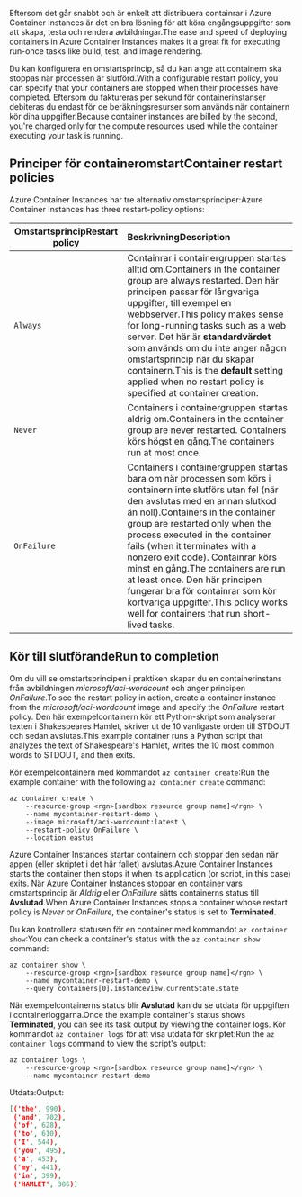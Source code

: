 <span data-ttu-id="20807-101">Eftersom det går snabbt och är enkelt att distribuera containrar i Azure Container Instances är det en bra lösning för att köra engångsuppgifter som att skapa, testa och rendera avbildningar.</span><span class="sxs-lookup"><span data-stu-id="20807-101">The ease and speed of deploying containers in Azure Container Instances makes it a great fit for executing run-once tasks like build, test, and image rendering.</span></span>

<span data-ttu-id="20807-102">Du kan konfigurera en omstartsprincip, så du kan ange att containern ska stoppas när processen är slutförd.</span><span class="sxs-lookup"><span data-stu-id="20807-102">With a configurable restart policy, you can specify that your containers are stopped when their processes have completed.</span></span> <span data-ttu-id="20807-103">Eftersom du faktureras per sekund för containerinstanser debiteras du endast för de beräkningsresurser som används när containern kör dina uppgifter.</span><span class="sxs-lookup"><span data-stu-id="20807-103">Because container instances are billed by the second, you're charged only for the compute resources used while the container executing your task is running.</span></span>

## <a name="container-restart-policies"></a><span data-ttu-id="20807-104">Principer för containeromstart</span><span class="sxs-lookup"><span data-stu-id="20807-104">Container restart policies</span></span>

<span data-ttu-id="20807-105">Azure Container Instances har tre alternativ omstartsprinciper:</span><span class="sxs-lookup"><span data-stu-id="20807-105">Azure Container Instances has three restart-policy options:</span></span>

| <span data-ttu-id="20807-106">Omstartsprincip</span><span class="sxs-lookup"><span data-stu-id="20807-106">Restart policy</span></span>   | <span data-ttu-id="20807-107">Beskrivning</span><span class="sxs-lookup"><span data-stu-id="20807-107">Description</span></span> |
| ---------------- | :---------- |
| `Always` | <span data-ttu-id="20807-108">Containrar i containergruppen startas alltid om.</span><span class="sxs-lookup"><span data-stu-id="20807-108">Containers in the container group are always restarted.</span></span> <span data-ttu-id="20807-109">Den här principen passar för långvariga uppgifter, till exempel en webbserver.</span><span class="sxs-lookup"><span data-stu-id="20807-109">This policy makes sense for long-running tasks such as a web server.</span></span> <span data-ttu-id="20807-110">Det här är **standardvärdet** som används om du inte anger någon omstartsprincip när du skapar containern.</span><span class="sxs-lookup"><span data-stu-id="20807-110">This is the **default** setting applied when no restart policy is specified at container creation.</span></span> |
| `Never` | <span data-ttu-id="20807-111">Containers i containergruppen startas aldrig om.</span><span class="sxs-lookup"><span data-stu-id="20807-111">Containers in the container group are never restarted.</span></span> <span data-ttu-id="20807-112">Containers körs högst en gång.</span><span class="sxs-lookup"><span data-stu-id="20807-112">The containers run at most once.</span></span> |
| `OnFailure` | <span data-ttu-id="20807-113">Containers i containergruppen startas bara om när processen som körs i containern inte slutförs utan fel (när den avslutas med en annan slutkod än noll).</span><span class="sxs-lookup"><span data-stu-id="20807-113">Containers in the container group are restarted only when the process executed in the container fails (when it terminates with a nonzero exit code).</span></span> <span data-ttu-id="20807-114">Containrar körs minst en gång.</span><span class="sxs-lookup"><span data-stu-id="20807-114">The containers are run at least once.</span></span> <span data-ttu-id="20807-115">Den här principen fungerar bra för containrar som kör kortvariga uppgifter.</span><span class="sxs-lookup"><span data-stu-id="20807-115">This policy works well for containers that run short-lived tasks.</span></span> |

## <a name="run-to-completion"></a><span data-ttu-id="20807-116">Kör till slutförande</span><span class="sxs-lookup"><span data-stu-id="20807-116">Run to completion</span></span>

<span data-ttu-id="20807-117">Om du vill se omstartsprincipen i praktiken skapar du en containerinstans från avbildningen *microsoft/aci-wordcount* och anger principen *OnFailure*.</span><span class="sxs-lookup"><span data-stu-id="20807-117">To see the restart policy in action, create a container instance from the *microsoft/aci-wordcount* image and specify the *OnFailure* restart policy.</span></span> <span data-ttu-id="20807-118">Den här exempelcontainern kör ett Python-skript som analyserar texten i Shakespeares Hamlet, skriver ut de 10 vanligaste orden till STDOUT och sedan avslutas.</span><span class="sxs-lookup"><span data-stu-id="20807-118">This example container runs a Python script that analyzes the text of Shakespeare's Hamlet, writes the 10 most common words to STDOUT, and then exits.</span></span>

<span data-ttu-id="20807-119">Kör exempelcontainern med kommandot `az container create`:</span><span class="sxs-lookup"><span data-stu-id="20807-119">Run the example container with the following `az container create` command:</span></span>

```azurecli
az container create \
    --resource-group <rgn>[sandbox resource group name]</rgn> \
    --name mycontainer-restart-demo \
    --image microsoft/aci-wordcount:latest \
    --restart-policy OnFailure \
    --location eastus
```

<span data-ttu-id="20807-120">Azure Container Instances startar containern och stoppar den sedan när appen (eller skriptet i det här fallet) avslutas.</span><span class="sxs-lookup"><span data-stu-id="20807-120">Azure Container Instances starts the container then stops it when its application (or script, in this case) exits.</span></span> <span data-ttu-id="20807-121">När Azure Container Instances stoppar en container vars omstartsprincip är *Aldrig* eller *OnFailure* sätts containerns status till **Avslutad**.</span><span class="sxs-lookup"><span data-stu-id="20807-121">When Azure Container Instances stops a container whose restart policy is *Never* or *OnFailure*, the container's status is set to **Terminated**.</span></span>

<span data-ttu-id="20807-122">Du kan kontrollera statusen för en container med kommandot `az container show`:</span><span class="sxs-lookup"><span data-stu-id="20807-122">You can check a container's status with the `az container show` command:</span></span>

```azurecli
az container show \
    --resource-group <rgn>[sandbox resource group name]</rgn> \
    --name mycontainer-restart-demo \
    --query containers[0].instanceView.currentState.state
```

<span data-ttu-id="20807-123">När exempelcontainerns status blir **Avslutad** kan du se utdata för uppgiften i containerloggarna.</span><span class="sxs-lookup"><span data-stu-id="20807-123">Once the example container's status shows **Terminated**, you can see its task output by viewing the container logs.</span></span> <span data-ttu-id="20807-124">Kör kommandot `az container logs` för att visa utdata för skriptet:</span><span class="sxs-lookup"><span data-stu-id="20807-124">Run the `az container logs` command to view the script's output:</span></span>

```azurecli
az container logs \
    --resource-group <rgn>[sandbox resource group name]</rgn> \
    --name mycontainer-restart-demo
```

<span data-ttu-id="20807-125">Utdata:</span><span class="sxs-lookup"><span data-stu-id="20807-125">Output:</span></span>

```json
[('the', 990),
 ('and', 702),
 ('of', 628),
 ('to', 610),
 ('I', 544),
 ('you', 495),
 ('a', 453),
 ('my', 441),
 ('in', 399),
 ('HAMLET', 386)]
```